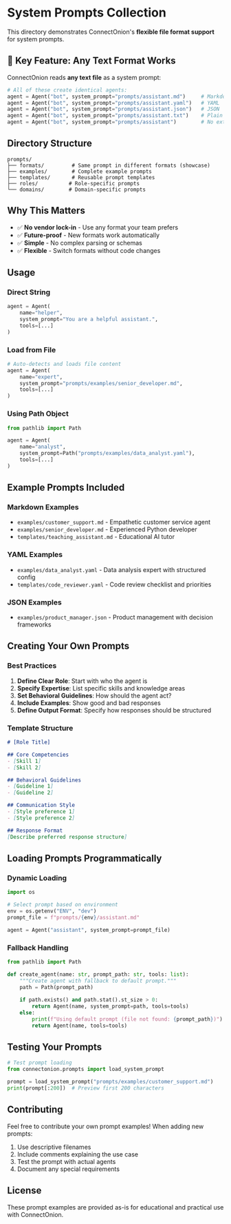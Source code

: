 # System Prompts Collection

This directory demonstrates ConnectOnion's **flexible file format support** for system prompts.

## 🎯 Key Feature: Any Text Format Works

ConnectOnion reads **any text file** as a system prompt:

```python
# All of these create identical agents:
agent = Agent("bot", system_prompt="prompts/assistant.md")     # Markdown
agent = Agent("bot", system_prompt="prompts/assistant.yaml")   # YAML
agent = Agent("bot", system_prompt="prompts/assistant.json")   # JSON
agent = Agent("bot", system_prompt="prompts/assistant.txt")    # Plain text
agent = Agent("bot", system_prompt="prompts/assistant")        # No extension
```

## Directory Structure

```
prompts/
├── formats/         # Same prompt in different formats (showcase)
├── examples/        # Complete example prompts
├── templates/       # Reusable prompt templates
├── roles/          # Role-specific prompts
└── domains/        # Domain-specific prompts
```

## Why This Matters

- ✅ **No vendor lock-in** - Use any format your team prefers
- ✅ **Future-proof** - New formats work automatically
- ✅ **Simple** - No complex parsing or schemas
- ✅ **Flexible** - Switch formats without code changes

## Usage

### Direct String
```python
agent = Agent(
    name="helper",
    system_prompt="You are a helpful assistant.",
    tools=[...]
)
```

### Load from File
```python
# Auto-detects and loads file content
agent = Agent(
    name="expert",
    system_prompt="prompts/examples/senior_developer.md",
    tools=[...]
)
```

### Using Path Object
```python
from pathlib import Path

agent = Agent(
    name="analyst",
    system_prompt=Path("prompts/examples/data_analyst.yaml"),
    tools=[...]
)
```

## Example Prompts Included

### Markdown Examples
- `examples/customer_support.md` - Empathetic customer service agent
- `examples/senior_developer.md` - Experienced Python developer
- `templates/teaching_assistant.md` - Educational AI tutor

### YAML Examples
- `examples/data_analyst.yaml` - Data analysis expert with structured config
- `templates/code_reviewer.yaml` - Code review checklist and priorities

### JSON Examples
- `examples/product_manager.json` - Product management with decision frameworks

## Creating Your Own Prompts

### Best Practices

1. **Define Clear Role**: Start with who the agent is
2. **Specify Expertise**: List specific skills and knowledge areas
3. **Set Behavioral Guidelines**: How should the agent act?
4. **Include Examples**: Show good and bad responses
5. **Define Output Format**: Specify how responses should be structured

### Template Structure

```markdown
# [Role Title]

## Core Competencies
- [Skill 1]
- [Skill 2]

## Behavioral Guidelines
- [Guideline 1]
- [Guideline 2]

## Communication Style
- [Style preference 1]
- [Style preference 2]

## Response Format
[Describe preferred response structure]
```

## Loading Prompts Programmatically

### Dynamic Loading
```python
import os

# Select prompt based on environment
env = os.getenv("ENV", "dev")
prompt_file = f"prompts/{env}/assistant.md"

agent = Agent("assistant", system_prompt=prompt_file)
```

### Fallback Handling
```python
from pathlib import Path

def create_agent(name: str, prompt_path: str, tools: list):
    """Create agent with fallback to default prompt."""
    path = Path(prompt_path)
    
    if path.exists() and path.stat().st_size > 0:
        return Agent(name, system_prompt=path, tools=tools)
    else:
        print(f"Using default prompt (file not found: {prompt_path})")
        return Agent(name, tools=tools)
```

## Testing Your Prompts

```python
# Test prompt loading
from connectonion.prompts import load_system_prompt

prompt = load_system_prompt("prompts/examples/customer_support.md")
print(prompt[:200])  # Preview first 200 characters
```

## Contributing

Feel free to contribute your own prompt examples! When adding new prompts:

1. Use descriptive filenames
2. Include comments explaining the use case
3. Test the prompt with actual agents
4. Document any special requirements

## License

These prompt examples are provided as-is for educational and practical use with ConnectOnion.
